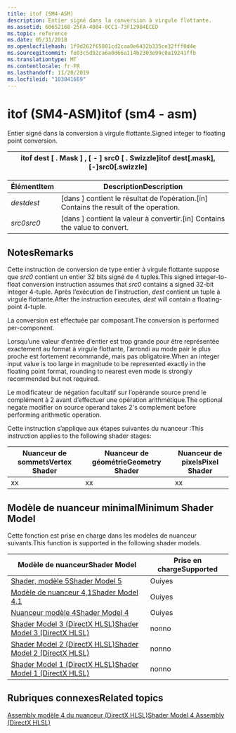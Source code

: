```yaml
---
title: itof (SM4-ASM)
description: Entier signé dans la conversion à virgule flottante.
ms.assetid: 60652168-25FA-4084-8CC1-73F12984ECED
ms.topic: reference
ms.date: 05/31/2018
ms.openlocfilehash: 1f9d262f65801cd2caa0e6432b335ce32fff0d4e
ms.sourcegitcommit: fe03c5d92ca6a0d66a114b2303e99c0a19241ffb
ms.translationtype: MT
ms.contentlocale: fr-FR
ms.lasthandoff: 11/20/2019
ms.locfileid: "103841669"
---
```

# <a name="itof-sm4---asm"></a><span data-ttu-id="9aff9-103">itof (SM4-ASM)</span><span class="sxs-lookup"><span data-stu-id="9aff9-103">itof (sm4 - asm)</span></span>

<span data-ttu-id="9aff9-104">Entier signé dans la conversion à virgule flottante.</span><span class="sxs-lookup"><span data-stu-id="9aff9-104">Signed integer to floating point conversion.</span></span>



| <span data-ttu-id="9aff9-105">itof dest \[ . Mask \] , \[ - \] src0 \[ . Swizzle\]</span><span class="sxs-lookup"><span data-stu-id="9aff9-105">itof dest\[.mask\], \[-\]src0\[.swizzle\]</span></span> |
|-------------------------------------------|



 



| <span data-ttu-id="9aff9-106">Élément</span><span class="sxs-lookup"><span data-stu-id="9aff9-106">Item</span></span>                                                            | <span data-ttu-id="9aff9-107">Description</span><span class="sxs-lookup"><span data-stu-id="9aff9-107">Description</span></span>                                             |
|-----------------------------------------------------------------|---------------------------------------------------------|
| <span data-ttu-id="9aff9-108"><span id="dest"></span><span id="DEST"></span>*dest*</span><span class="sxs-lookup"><span data-stu-id="9aff9-108"><span id="dest"></span><span id="DEST"></span>*dest*</span></span><br/> | <span data-ttu-id="9aff9-109">\[dans \] contient le résultat de l’opération.</span><span class="sxs-lookup"><span data-stu-id="9aff9-109">\[in\] Contains the result of the operation.</span></span><br/> |
| <span data-ttu-id="9aff9-110"><span id="src0"></span><span id="SRC0"></span>*src0*</span><span class="sxs-lookup"><span data-stu-id="9aff9-110"><span id="src0"></span><span id="SRC0"></span>*src0*</span></span><br/> | <span data-ttu-id="9aff9-111">\[dans \] contient la valeur à convertir.</span><span class="sxs-lookup"><span data-stu-id="9aff9-111">\[in\] Contains the value to convert.</span></span><br/>        |



 

## <a name="remarks"></a><span data-ttu-id="9aff9-112">Notes</span><span class="sxs-lookup"><span data-stu-id="9aff9-112">Remarks</span></span>

<span data-ttu-id="9aff9-113">Cette instruction de conversion de type entier à virgule flottante suppose que *src0* contient un entier 32 bits signé de 4 tuples.</span><span class="sxs-lookup"><span data-stu-id="9aff9-113">This signed integer-to-float conversion instruction assumes that *src0* contains a signed 32-bit integer 4-tuple.</span></span> <span data-ttu-id="9aff9-114">Après l’exécution de l’instruction, *dest* contient un tuple à virgule flottante.</span><span class="sxs-lookup"><span data-stu-id="9aff9-114">After the instruction executes, *dest* will contain a floating-point 4-tuple.</span></span>

<span data-ttu-id="9aff9-115">La conversion est effectuée par composant.</span><span class="sxs-lookup"><span data-stu-id="9aff9-115">The conversion is performed per-component.</span></span>

<span data-ttu-id="9aff9-116">Lorsqu’une valeur d’entrée d’entier est trop grande pour être représentée exactement au format à virgule flottante, l’arrondi au mode pair le plus proche est fortement recommandé, mais pas obligatoire.</span><span class="sxs-lookup"><span data-stu-id="9aff9-116">When an integer input value is too large in magnitude to be represented exactly in the floating point format, rounding to nearest even mode is strongly recommended but not required.</span></span>

<span data-ttu-id="9aff9-117">Le modificateur de négation facultatif sur l’opérande source prend le complément à 2 avant d’effectuer une opération arithmétique.</span><span class="sxs-lookup"><span data-stu-id="9aff9-117">The optional negate modifier on source operand takes 2's complement before performing arithmetic operation.</span></span>

<span data-ttu-id="9aff9-118">Cette instruction s’applique aux étapes suivantes du nuanceur :</span><span class="sxs-lookup"><span data-stu-id="9aff9-118">This instruction applies to the following shader stages:</span></span>



| <span data-ttu-id="9aff9-119">Nuanceur de sommets</span><span class="sxs-lookup"><span data-stu-id="9aff9-119">Vertex Shader</span></span> | <span data-ttu-id="9aff9-120">Nuanceur de géométrie</span><span class="sxs-lookup"><span data-stu-id="9aff9-120">Geometry Shader</span></span> | <span data-ttu-id="9aff9-121">Nuanceur de pixels</span><span class="sxs-lookup"><span data-stu-id="9aff9-121">Pixel Shader</span></span> |
|---------------|-----------------|--------------|
| <span data-ttu-id="9aff9-122">x</span><span class="sxs-lookup"><span data-stu-id="9aff9-122">x</span></span>             | <span data-ttu-id="9aff9-123">x</span><span class="sxs-lookup"><span data-stu-id="9aff9-123">x</span></span>               | <span data-ttu-id="9aff9-124">x</span><span class="sxs-lookup"><span data-stu-id="9aff9-124">x</span></span>            |



 

## <a name="minimum-shader-model"></a><span data-ttu-id="9aff9-125">Modèle de nuanceur minimal</span><span class="sxs-lookup"><span data-stu-id="9aff9-125">Minimum Shader Model</span></span>

<span data-ttu-id="9aff9-126">Cette fonction est prise en charge dans les modèles de nuanceur suivants.</span><span class="sxs-lookup"><span data-stu-id="9aff9-126">This function is supported in the following shader models.</span></span>



| <span data-ttu-id="9aff9-127">Modèle de nuanceur</span><span class="sxs-lookup"><span data-stu-id="9aff9-127">Shader Model</span></span>                                              | <span data-ttu-id="9aff9-128">Prise en charge</span><span class="sxs-lookup"><span data-stu-id="9aff9-128">Supported</span></span> |
|-----------------------------------------------------------|-----------|
| [<span data-ttu-id="9aff9-129">Shader, modèle 5</span><span class="sxs-lookup"><span data-stu-id="9aff9-129">Shader Model 5</span></span>](d3d11-graphics-reference-sm5.md)        | <span data-ttu-id="9aff9-130">Oui</span><span class="sxs-lookup"><span data-stu-id="9aff9-130">yes</span></span>       |
| [<span data-ttu-id="9aff9-131">Modèle de nuanceur 4,1</span><span class="sxs-lookup"><span data-stu-id="9aff9-131">Shader Model 4.1</span></span>](dx-graphics-hlsl-sm4.md)              | <span data-ttu-id="9aff9-132">Oui</span><span class="sxs-lookup"><span data-stu-id="9aff9-132">yes</span></span>       |
| [<span data-ttu-id="9aff9-133">Nuanceur modèle 4</span><span class="sxs-lookup"><span data-stu-id="9aff9-133">Shader Model 4</span></span>](dx-graphics-hlsl-sm4.md)                | <span data-ttu-id="9aff9-134">Oui</span><span class="sxs-lookup"><span data-stu-id="9aff9-134">yes</span></span>       |
| [<span data-ttu-id="9aff9-135">Shader Model 3 (DirectX HLSL)</span><span class="sxs-lookup"><span data-stu-id="9aff9-135">Shader Model 3 (DirectX HLSL)</span></span>](dx-graphics-hlsl-sm3.md) | <span data-ttu-id="9aff9-136">non</span><span class="sxs-lookup"><span data-stu-id="9aff9-136">no</span></span>        |
| [<span data-ttu-id="9aff9-137">Shader Model 2 (DirectX HLSL)</span><span class="sxs-lookup"><span data-stu-id="9aff9-137">Shader Model 2 (DirectX HLSL)</span></span>](dx-graphics-hlsl-sm2.md) | <span data-ttu-id="9aff9-138">non</span><span class="sxs-lookup"><span data-stu-id="9aff9-138">no</span></span>        |
| [<span data-ttu-id="9aff9-139">Shader Model 1 (DirectX HLSL)</span><span class="sxs-lookup"><span data-stu-id="9aff9-139">Shader Model 1 (DirectX HLSL)</span></span>](dx-graphics-hlsl-sm1.md) | <span data-ttu-id="9aff9-140">non</span><span class="sxs-lookup"><span data-stu-id="9aff9-140">no</span></span>        |



 

## <a name="related-topics"></a><span data-ttu-id="9aff9-141">Rubriques connexes</span><span class="sxs-lookup"><span data-stu-id="9aff9-141">Related topics</span></span>

<dl> <dt>

[<span data-ttu-id="9aff9-142">Assembly modèle 4 du nuanceur (DirectX HLSL)</span><span class="sxs-lookup"><span data-stu-id="9aff9-142">Shader Model 4 Assembly (DirectX HLSL)</span></span>](dx-graphics-hlsl-sm4-asm.md)
</dt> </dl>

 

 





